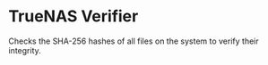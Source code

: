 # TrueNAS Verifier

Checks the SHA-256 hashes of all files on the system to verify their integrity. 